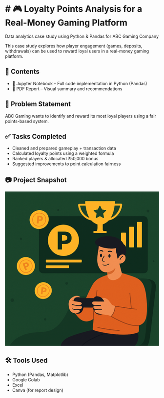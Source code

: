 # # 🎮 Loyalty Points Analysis for a Real-Money Gaming Platform

Data analytics case study using Python &amp; Pandas for ABC Gaming Company

This case study explores how player engagement (games, deposits, withdrawals) can be used to reward loyal users in a real-money gaming platform.

## 📁 Contents
- 📓 Jupyter Notebook – Full code implementation in Python (Pandas)
- 📄 PDF Report – Visual summary and recommendations

## 📌 Problem Statement
ABC Gaming wants to identify and reward its most loyal players using a fair points-based system.

## ✅ Tasks Completed
- Cleaned and prepared gameplay + transaction data
- Calculated loyalty points using a weighted formula
- Ranked players & allocated ₹50,000 bonus
- Suggested improvements to point calculation fairness

## 📷 Project Snapshot
![preview](cover.png)

## 🛠 Tools Used
- Python (Pandas, Matplotlib)
- Google Colab
- Excel
- Canva (for report design)
